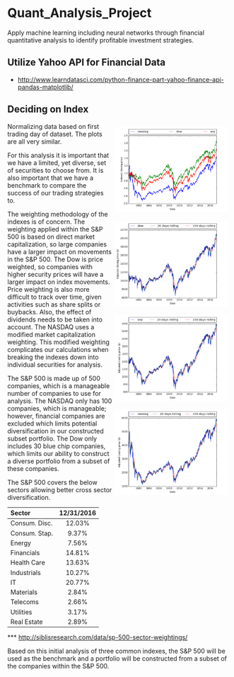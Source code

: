 # Quant_Analysis_Project  
Apply machine learning including neural networks through financial quantitative analysis to identify profitable investment strategies.  

## Utilize Yahoo API for Financial Data  
* http://www.learndatasci.com/python-finance-part-yahoo-finance-api-pandas-matplotlib/

## Deciding on Index  

<img style="float:right" src="/plots/index_comp_plot.png" alt="NASDAQ Plot" width=51% hspace=1% vspace=2%>   

<img style="float:right" src="/plots/dow_plot.png" alt="Dow Plot" width=51% hspace=1% vspace=2%>  

<img style="float:right" src="/plots/snp_plot.png" alt="S&P Plot" width=51% hspace=1% vspace=2%>  

<img style="float:right" src="/plots/nasdaq_plot.png" alt="NASDAQ Plot" width=51% hspace=1% vspace=2%>

Normalizing data based on first trading day of dataset. The plots are all very similar.

For this analysis it is important that we have a limited, yet diverse, set of securities to choose from. It is also important that we have a benchmark to compare the success of our trading strategies to.  

The weighting methodology of the indexes is of concern. The weighting applied within the S&P 500 is based on direct market capitalization, so large companies have a larger impact on movements in the S&P 500. The Dow is price weighted, so companies with higher security prices will have a larger impact on index movements. Price weighting is also more difficult to track over time, given activities such as share splits or buybacks. Also, the effect of dividends needs to be taken into account. The NASDAQ uses a modified market capitalization weighting. This modified weighting complicates our calculations when breaking the indexes down into individual securities for analysis.  

The S&P 500 is made up of 500 companies, which is a manageable number of companies to use for analysis. The NASDAQ only has 100 companies, which is manageable; however, financial companies are excluded which limits potential diversification in our constructed subset portfolio. The Dow only includes 30 blue chip companies, which limits our ability to construct a diverse portfolio from a subset of these companies.

The S&P 500 covers the below sectors allowing better cross sector diversification.

| Sector |	12/31/2016 |
|:---|:---:|
| Consum. Disc.	| 12.03% |
| Consum. Stap.	| 9.37% |
| Energy	| 7.56%	|
| Financials	| 14.81%	|
| Health Care	| 13.63%	|
| Industrials	| 10.27%	|
| IT	| 20.77%	|
| Materials	| 2.84%	|
| Telecoms	| 2.66%	|
| Utilities	| 3.17%	|
| Real Estate	| 2.89%	|  

*** http://siblisresearch.com/data/sp-500-sector-weightings/


Based on this initial analysis of three common indexes, the S&P 500 will be used as the benchmark and a portfolio will be constructed from a subset of the companies within the S&P 500.
